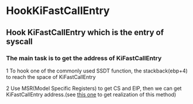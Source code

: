 # HookKiFastCallEntry
## Hook KiFastCallEntry which is the entry of syscall<br/>
### The main task is to get the address of KiFastCallEntry

1 To hook one of the commonly used SSDT function, the stackback(ebp+4) to reach the space of KiFastCallEntry

2 Use MSR(Model Specific Registers) to get CS and EIP, then we can get KiFastCallEntry address.(see [this one](https://github.com/AzureGreen/WinNT-Learning/tree/master/Ring0/KernelHook/ReloadNtkrnl) to get realization of this method)






